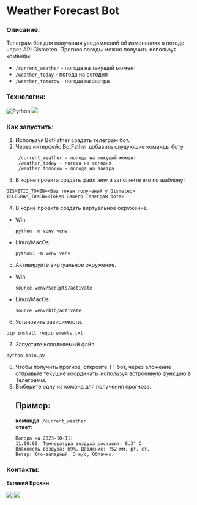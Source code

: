 # Weather Forecast Bot

### Описание:
Телеграм бот для получения уведомлений об изменениях в погоде через API Gismeteo.
Прогноз погоды можно получить используя команды:
* `/current_weather` - погода на текущий момент
* `/weather_today` - погода на сегодня
* `/weather_tomorow` - погода на завтра
 
### Технологии:
![Python](https://img.shields.io/badge/python-3670A0?style=for-the-badge&logo=python&logoColor=ffdd54)
<img src="https://img.shields.io/badge/Python_Telegram_Bot-blue?style=for-the-badge&logo=python telegram bot&logoColor=green"/>
### Как запустить:
1. Используя BotFather создать телеграм бот.
2. Через интерфейс BotFather добавить слудующие команды боту.
   ```
    /current_weather - погода на текущий момент
    /weather_today - погода на сегодня
    /weather_tomorow - погода на завтра
   ```
3. В корне проекта создать файл .env  и заполните его по шаблону:
```
GISMETIO_TOKEN=<Ваш токен полученый у Gismeteo> 
TELEGRAM_TOKEN=<Token Вашего Телеграм бота> 
```
4. В корне проекта создать виртуальное окружение.
- Win:
  ```
  python -m venv venv
  ```
- Linux/MacOs:
  ```
  python3 -m venv venv
  ```
5. Активируйте виртуальное окружение.
- Win:
  ```
  source venv/Scripts/activate
  ```
- Linux/MacOs:
  ```
  source venv/bib/activate
  ```
6. Установить зависимости.
```
pip install requirements.txt
```
7. Запустите исполняемый файл.
```
python main.py
```
8. Чтобы получить прогноз, откройте ТГ бот, через вложение отправьте текущие координаты используя встроенную функцию в Телеграмм.
9. Выберите одну из  команд для получения прогноза.
    ## Пример:
   **команда**: `/current_weather`
   <br> 
   **ответ**:
    ```
    Погода на 2023-10-11:
    11:00:00: Температура воздуха составит: 8.3° С.
    Влажность воздуха: 69%. Давление: 752 мм. рт. ст. 
    Ветер: Юго-западный, 3 м/с, Облачно.
    ```
### Контакты:
**Евгений Ерохин**
<br>

<a href="https://t.me/juandart" target="_blank">
<img src=https://img.shields.io/badge/Telegram-2CA5E0?style=for-the-badge&logo=telegram&logoColor=white />
</a>
<a href="mailto:evgeniierokhin@proton.me?">
<img src=https://img.shields.io/badge/ProtonMail-8B89CC?style=for-the-badge&logo=protonmail&logoColor=white />
</a>
